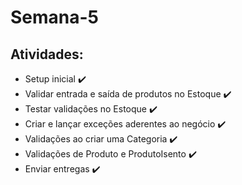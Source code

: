 # Semana-5
## Atividades:
- Setup inicial ✔️
- Validar entrada e saída de produtos no Estoque ✔️
- Testar validações no Estoque ✔️
- Criar e lançar exceções aderentes ao negócio ✔️
- Validações ao criar uma Categoria ✔️
- Validações de Produto e ProdutoIsento ✔️
- Enviar entregas ✔️
